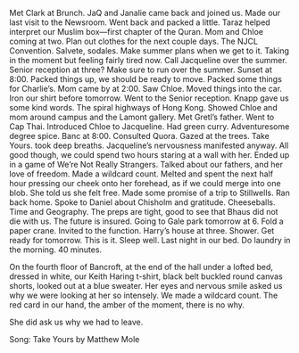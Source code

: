 Met Clark at Brunch. JaQ and Janalie came back and joined us. Made our last visit to the Newsroom. Went back and packed a little. Taraz helped interpret our Muslim box—first chapter of the Quran. Mom and Chloe coming at two. Plan out clothes for the next couple days. The NJCL Convention. Salvete, sodales. Make summer plans when we get to it. Taking in the moment but feeling fairly tired now. Call Jacqueline over the summer. Senior reception at three? Make sure to run over the summer. Sunset at 8:00. Packed things up, we should be ready to move. Packed some things for Charlie’s. Mom came by at 2:00. Saw Chloe. Moved things into the car. Iron our shirt before tomorrow. Went to the Senior reception. Knapp gave us some kind words. The spiral highways of Hong Kong. Showed Chloe and mom around campus and the Lamont gallery. Met Gretl’s father. Went to Cap Thai. Introduced Chloe to Jacqueline. Had green curry. Adventuresome degree spice. Banc at 8:00. Consulted Quora. Gazed at the trees. Take Yours. took deep breaths. Jacqueline’s nervousness manifested anyway. All good though, we could spend two hours staring at a wall with her. Ended up in a game of We’re Not Really Strangers. Talked about our fathers, and her love of freedom. Made a wildcard count. Melted and spent the next half hour pressing our cheek onto her forehead, as if we could merge into one blob. She told us she felt free. Made some promise of a trip to Stillwells. Ran back home. Spoke to Daniel about Chisholm and gratitude. Cheeseballs. Time and Geography. The preps are tight, good to see that Bhaus did not die with us. The future is insured. Going to Gale park tomorrow at 6. Fold a paper crane. Invited to the function. Harry’s house at three. Shower. Get ready for tomorrow. This is it. Sleep well. Last night in our bed. Do laundry in the morning. 40 minutes.

On the fourth floor of Bancroft, at the end of the hall under a lofted bed, dressed in white, our Keith Haring t-shirt, black belt buckled round canvas shorts, looked out at a blue sweater. Her eyes and nervous smile asked us why we were looking at her so intensely. We made a wildcard count. The red card in our hand, the amber of the moment, there is no why. 

She did ask us why we had to leave.

Song: Take Yours by Matthew Mole